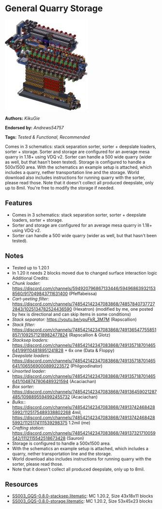 # General Quarry Storage
<img alt="area_render_7_.png" src="images/area_render_7_.png?raw=1" height="300px">

**Authors:** *KikuGie*

**Endorsed by:** *Andrews54757*

**Tags:** *Tested & Functional, Recommended*

Comes in 3 schematics: stack separation sorter, sorter + deepslate loaders, sorter + storage.
Sorter and storage are configured for an average mesa quarry in 1.18+ using VDQ v2. Sorter can handle a 500 wide quarry (wider as well, but that hasn't been tested). Storage is configured to handle a 500x1500 area. With the schematics an example setup is attached, which includes a quarry, nether transportation line and the storage. World download also includes instructions for running quarry with the sorter, please read those.
Note that it doesn't collect all produced deepslate, only up to 8mil. You're free to modify the storage if needed.

## Features
- Comes in 3 schematics: stack separation sorter, sorter + deepslate loaders, sorter + storage.
- Sorter and storage are configured for an average mesa quarry in 1.18+ using VDQ v2.
- Sorter can handle a 500 wide quarry (wider as well, but that hasn't been tested).

## Notes
- Tested up to 1.20.1
- In 1.20 it needs 2 blocks moved due to changed surface interaction logic
Additional Credits:
- *Chunk loader:* https://discord.com/channels/594920796867133446/594968639321538560/917049843711631400 (Pfeffabeissa)
- *Cart-yeeting filter:* https://discord.com/channels/748542142347083868/748578407377272843/1025134782524436590 (Hexatron) (modified by me, one posted by hex is directional and can skip items in some conditions)
- *Stack separator:* <https://youtu.be/ypuFkR_3M7M> (Rapscallion)
- *Stack filter:* https://discord.com/channels/748542142347083868/749136547755851857/1092571218982477824 (Rapscallion & Glotz)
- *Stacksep loaders:* https://discord.com/channels/748542142347083868/749135718701465641/991104818951241828 + 6x one (Data & Floppy)
- *Deepslate loaders:* https://discord.com/channels/748542142347083868/749135718701465641/1065569000899223572 (Philgoodinator)
- *Unsorted loader:* https://discord.com/channels/748542142347083868/749135718701465641/1048747806489321594 (Acaciachan)
- *Box sorter:* https://discord.com/channels/748542142347083868/749136459021287485/1098895594992455732 (Acaciachan)
- *Bulks:*: https://discord.com/channels/748542142347083868/749137424684285992/1125175489338802268 4mil, https://discord.com/channels/748542142347083868/749137424684285992/1125174111539298375 1.2mil (me)
- *Crafting station:* https://discord.com/channels/748542142347083868/749137321710059542/1112115542518673428 (Sauron)
- Storage is configured to handle a 500x1500 area.
- With the schematics an example setup is attached, which includes a quarry, nether transportation line and the storage.
- World download also includes instructions for running quarry with the sorter, please read those.
- Note that it doesn't collect all produced deepslate, only up to 8mil.

## Resources
- [SS003_GQS-0.8.0-stacksep.litematic](attachments/SS003_GQS-0.8.0-stacksep.litematic): MC 1.20.2, Size 43x18x11 blocks
- [SS003_GQS-0.8.0-storage.litematic](attachments/SS003_GQS-0.8.0-storage.litematic): MC 1.20.2, Size 53x45x23 blocks
